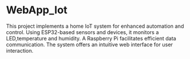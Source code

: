 # WebApp_Iot
 This project implements a home IoT system for enhanced automation and control. Using ESP32-based sensors and devices, it monitors a LED,temperature and humidity. A Raspberry Pi facilitates efficient data communication. The system offers an intuitive web interface for user interaction.
